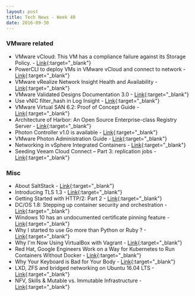 ```yaml
---
layout: post
title: Tech News - Week 40
date: 2016-09-30
---
```


### VMware related

* VMware vCloud: This VM has a compliance failure against its Storage Policy. - 
  [Link](http://pingforinfo.com/vmware-vcloud-this-vm-has-a-compliance-failure-against-its-storage-policy/){:target="_blank"}
* PowerCLI to deploy VMs in VMware vCloud and connect to network - 
  [Link](http://pingforinfo.com/powercli-script-to-deploy-vms-in-vmware-vcloud-and-connect-to-network/){:target="_blank"}
* VMware vRealize Network Insight Health and Availability - 
  [Link](https://www.youtube.com/watch?v=UNvXxfC8ZAs){:target="_blank"}
* VMware Validated Designs Documentation 3.0 - 
  [Link](https://www.vmware.com/support/pubs/vmware-validated-design-pubs.html){:target="_blank"}
* Use vNIC filter_hash in Log Insight -
  [Link](http://networkinferno.net/use-vnic-filter_hash-in-log-insight){:target="_blank"}
* VMware Virtual SAN 6.2: Proof of Concept Guide - 
  [Link](https://www.vmware.com/content/dam/digitalmarketing/vmware/en/pdf/products/vsan/vmware-virtual-san6.2-proof-of-concept-guide.pdf){:target="_blank"}
* Architecture of Harbor: An Open Source Enterprise-class Registry Server -
  [Link](http://www.think-foundry.com/architecture-of-harbor-an-open-source-enterprise-class-registry-server/){:target="_blank"}
* Photon Controller v1.0 is available - 
  [Link](http://cormachogan.com/2016/09/27/photon-controller-v1-0-available/){:target="_blank"}
* VMware Photon Administration Guide  - 
  [Link](https://github.com/vmware/photon/blob/master/docs/photon-admin-guide.md#photon-os-administration-guide){:target="_blank"}
* Networking in vSphere Integrated Containers - 
  [Link](https://github.com/vmware/vic/tree/master/doc/design/networking#networking-in-vic){:target="_blank"}
* Seeding Veeam Cloud Connect – Part 3: replication jobs -
  [Link](http://www.virtualtothecore.com/en/seeding-veeam-cloud-connect-part-3-replication-jobs/){:target="_blank"}



### Misc

* About SaltStack - 
  [Link](http://www.yet.org/2016/09/salt/){:target="_blank"}
* Introducing TLS 1.3 - 
  [Link](https://blog.cloudflare.com/introducing-tls-1-3/){:target="_blank"}
* Getting Started with HTTP/2: Part 2 -
  [Link](https://www.viget.com/articles/getting-started-with-http-2-part-2){:target="_blank"}
* DC/OS 1.8: Stepping up container security and orchestration -
  [Link](https://mesosphere.com/blog/2016/09/16/dcos-1-8-networking-container-security/){:target="_blank"}
* Windows 10 has an undocumented certificate pinning feature - 
  [Link](http://hexatomium.github.io/2016/09/24/hidden-w10-pins/){:target="_blank"}
* Why I started to use Go more than Python or Ruby ? - 
  [Link](https://www.whitesmith.co/blog/why-i-started-to-use-golang-more-than-python-or-ruby/){:target="_blank"}
* Why I'm Now Using VirtualBox with Vagrant -
  [Link](http://blog.scottlowe.org/2016/09/28/why-now-using-virtualbox-with-vagrant/){:target="_blank"}
* Red Hat, Google Engineers Work on a Way for Kubernetes to Run Containers Without Docker -
  [Link](http://thenewstack.io/oci-building-way-kubernetes-run-containers-without-docker/){:target="_blank"}
* Why Your Keyboard is Bad for Your Body - 
  [Link](https://blog.forrestthewoods.com/why-your-keyboard-is-bad-for-your-body-40376fcec8c5){:target="_blank"}
* LXD, ZFS and bridged networking on Ubuntu 16.04 LTS  - 
  [Link](https://bayton.org/2016/05/lxd-zfs-and-bridged-networking-on-ubuntu-16-04-lts/){:target="_blank"}
* NFV, Skills & Mutable vs. Immutable Infrastructure -
  [Link](http://ipengineer.net/2016/09/nfv-skills-mutable-vs-immutable-infrastructure-2/){:target="_blank"}
